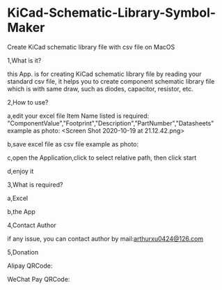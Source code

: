 # KiCad-Schematic-Library-Symbol-Maker
Create KiCad schematic library file with csv file on MacOS

1,What is it?

  this App. is for creating KiCad schematic library file by reading your standard csv file, it helps you to create component schematic library file which is with same draw, such as diodes, capacitor, resistor, etc.
  
2,How to use?

  a,edit your excel file
    Item Name listed is required: 
    "ComponentValue","Footprint","Description","PartNumber","Datasheets"
    example as photo:
    <Screen Shot 2020-10-19 at 21.12.42.png>
 
  b,save excel file as csv file
    example as photo:
    

  c,open the Application,click to select relative path, then click start

  d,enjoy it
  
3,What is required?

  a,Excel

  b,the App
  
4,Contact Author

  if any issue, you can contact author by mail:arthurxu0424@126.com
  
5,Donation

  Alipay QRCode:
  
  WeChat Pay QRCode:
  
